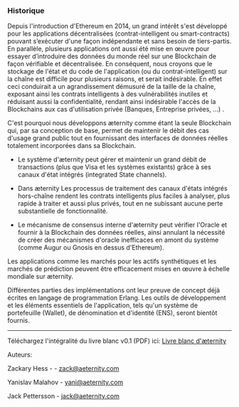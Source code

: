 ### Historique

Depuis l'introduction d'Ethereum en 2014, un grand intérêt s'est développé pour les applications décentralisées (contrat-intelligent ou smart-contracts) pouvant s’exécuter d'une façon indépendante et sans besoin de tiers-partis. En parallèle, plusieurs applications ont aussi été mise en œuvre pour essayer d’introduire des données du monde réel sur une Blockchain de façon vérifiable et décentralisée. En conséquent, nous croyons que le stockage de l'état et du code de l'application (ou du contrat-intelligent) sur la chaîne est difficile pour plusieurs raisons, et serait indésirable. En effet ceci conduirait a un agrandissement démusuré de la taille de la chaîne, exposant ainsi les contrats intelligents à des vulnérabilités inutiles et réduisant aussi la confidentialité, rendant ainsi indésirable l'accès de la Blockchains aux cas d'utilisation privée (Banques, Entreprise privées, ...) .

C'est pourquoi nous développons æternity comme étant la seule Blockchain qui, par sa conception de base, permet de maintenir le débit des cas d'usage grand public tout en fournissant des interfaces de données réelles totalement incorporées dans sa Blockchain.

* Le système d'æternity peut gérer et maintenir un grand débit de transactions (plus que Visa et les systèmes existants) grâce à ses canaux d'état intégrés (integrated State channels).

* Dans æternity Les processus de traitement des canaux d'états intégrés hors-chaîne rendent les contrats intelligents plus faciles à analyser, plus rapide à traiter et aussi plus privés, tout en ne subissant aucune perte substantielle de fonctionnalité.

* Le mécanisme de consensus interne d'æternity peut vérifier l'Oracle et fournir à la Blockchain des données réelles, ainsi annulant la nécessité de créer des mécanismes d'oracle inefficaces en amont du système (comme Augur ou Gnosis en dessus d'Ethereum).

Les applications comme les marchés pour les actifs synthétiques et les marchés de prédiction peuvent être efficacement mises en œuvre à échelle mondiale sur æternity. 

Différentes parties des implémentations ont leur preuve de concept déjà écrites en langage de programmation Erlang. Les outils de développement et les éléments essentiels de l'application, tels qu'un système de portefeuille (Wallet), de dénomination et d'identité (ENS), seront bientôt fournis.

***



Téléchargez l'intégralité du livre blanc v0.1 (PDF) ici: [Livre blanc d'æternity](https://github.com/aeternity/wiki/blob/master/whitepapers/%C3%A6ternity-blockchain-whitepaper-French.pdf)

Auteurs:

Zackary Hess - - zack@aeternity.com

Yanislav Malahov - yani@aeternity.com

Jack Pettersson - jack@aeternity.com
